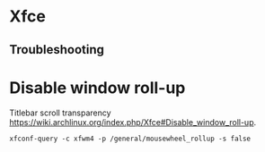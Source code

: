 <!-- -*- coding: utf-8-unix; -*-
     Danil Kutkevich's reference cards <http://kutkevich.org/rc>.
     Copyright (C) 2007, 2008, 2009, 2010 Danil Kutkevich <danil@kutkevich.org>

     This reference cards is licensed under the Creative Commons
     Attribution-Share Alike 3.0 Unported License. To view a copy of this
     license, see the COPYING file or visit
     <http://creativecommons.org/licenses/by-sa/3.0/> or send a letter to
     Creative Commons, 171 Second Street, Suite 300, San Francisco,
     California, 94105, USA. -->

Xfce
====

Troubleshooting
---------------

# Disable window roll-up

Titlebar scroll transparency
<https://wiki.archlinux.org/index.php/Xfce#Disable_window_roll-up>.

    xfconf-query -c xfwm4 -p /general/mousewheel_rollup -s false

